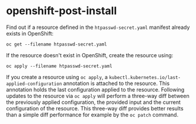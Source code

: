 # openshift-post-install

Find out if a resource defined in the `htpasswd-secret.yaml` manifest already exists in OpenShift:
```
oc get --filename htpasswd-secret.yaml
```

If the resource doesn't exist in OpenShift, create the resource using:
```
oc apply --filename htpasswd-secret.yaml
```
If you create a resource using `oc apply`, a `kubectl.kubernetes.io/last-applied-configuration` annotation is attached to the resource. This annotation holds the last configuration applied to the resource. Following updates to the resource via `oc apply` will perform a three-way diff between the previously applied configuration, the provided input and the current configuration of the resource. This three-way diff provides better results than a simple diff performance for example by the `oc patch` command.
